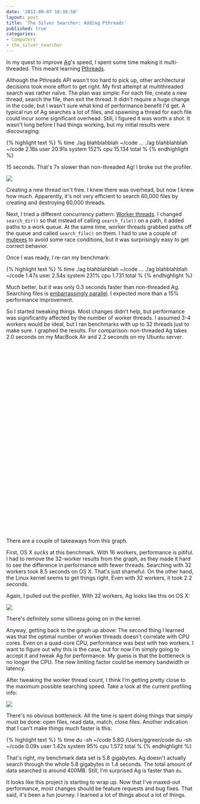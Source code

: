```yaml
---
date: '2012-09-07 18:38:50'
layout: post
title: 'The Silver Searcher: Adding Pthreads'
published: true
categories:
- Computers
- the_silver_searcher
---
```


In my quest to improve [Ag](https://github.com/ggreer/the_silver_searcher/)'s speed, I spent some time making it multi-threaded. This meant learning [Pthreads](http://en.wikipedia.org/wiki/POSIX_Threads).

Although the Pthreads API wasn't too hard to pick up, other architectural decisions took more effort to get right. My first attempt at multithreaded search was rather naïve. The plan was simple: For each file, create a new thread, search the file, then exit the thread. It didn't require a huge change in the code, but I wasn't sure what kind of performance benefit I'd get. A typical run of Ag searches a lot of files, and spawning a thread for each file could incur some significant overhead. Still, I figured it was worth a shot. It wasn't long before I had things working, but my initial results were discouraging:

{% highlight text %}
% time ./ag blahblahblah ~/code
...
./ag blahblahblah ~/code  2.18s user 20.91s system 152% cpu 15.134 total
%
{% endhighlight %}

15 seconds. That's 7x slower than non-threaded Ag! I broke out the profiler.

[![](/images/ag_profile_thread_per_file.png)](/images/ag_profile_thread_per_file.png)

Creating a new thread isn't free. I knew there was overhead, but now I knew how much. Apparently, it's not very efficient to search 60,000 files by creating and destroying 60,000 threads. 

Next, I tried a different concurrency pattern: [Worker threads](http://en.wikipedia.org/wiki/Thread_pool_pattern). I changed `search_dir()` so that instead of calling `search_file()` on a path, it added paths to a work queue. At the same time, worker threads grabbed paths off the queue and called `search_file()` on them. I had to use a couple of [mutexes](http://en.wikipedia.org/wiki/Lock_%28computer_science%29) to avoid some race conditions, but it was surprisingly easy to get correct behavior.

Once I was ready, I re-ran my benchmark:

{% highlight text %}
% time ./ag blahblahblah ~/code
...
./ag blahblahblah ~/code  1.47s user 2.54s system 231% cpu 1.731 total
%
{% endhighlight %}

Much better, but it was only 0.3 seconds faster than non-threaded Ag. Searching files is [embarrassingly parallel](http://en.wikipedia.org/wiki/Embarrassingly_parallel). I expected more than a 15% performance improvement.

So I started tweaking things. Most changes didn't help, but performance was significantly affected by the number of worker threads. I assumed 3-4 workers would be ideal, but I ran benchmarks with up to 32 threads just to make sure. I graphed the results. For comparison: non-threaded Ag takes 2.0 seconds on my MacBook Air and 2.2 seconds on my Ubuntu server.

<div id="chart_div" style="width: 100%; height: 500px;"> </div>

There are a couple of takeaways from this graph.

First, OS X *sucks* at this benchmark. With 16 workers, performance is pitiful. I had to remove the 32-worker results from the graph, as they made it hard to see the difference in performance with fewer threads. Searching with 32 workers took 8.5 seconds on OS X. That's just shameful. On the other hand, the Linux kernel seems to get things right. Even with 32 workers, it took 2.2 seconds.

Again, I pulled out the profiler. With 32 workers, Ag looks like this on OS X:

[![](/images/ag_profile_os_x_32_threads.png)](/images/ag_profile_os_x_32_threads.png)

There's definitely some silliness going on in the kernel.

Anyway, getting back to the graph up above: The second thing I learned was that the optimal number of worker threads doesn't correlate with CPU cores. Even on a quad-core CPU, performance was best with two workers. I want to figure out why this is the case, but for now I'm simply going to accept it and tweak Ag for performance. My guess is that the bottleneck is no longer the CPU. The new limiting factor could be memory bandwidth or latency.

After tweaking the worker thread count, I think I'm getting pretty close to the maximum possible searching speed. Take a look at the current profiling info:

[![](/images/ag_profile_thread_workers.png)](/images/ag_profile_thread_workers.png)

There's no obvious bottleneck. All the time is spent doing things that simply must be done: open files, read data, match, close files. Another indication that I can't make things much faster is this:

{% highlight text %}
% time du -sh ~/code
5.8G	/Users/ggreer/code
du -sh ~/code  0.09s user 1.42s system 95% cpu 1.572 total
%
{% endhighlight %}

That's right, my benchmark data set is 5.8 gigabytes. Ag doesn't actually search through the whole 5.8 gigabytes in 1.4 seconds. The total amount of data searched is around 400MB. Still, I'm surprised Ag is faster than `du`.

It looks like this project is starting to wrap up. Now that I've maxed-out performance, most changes should be feature requests and bug fixes. That said, it's been a fun journey. I learned a lot of things about a lot of things. 

<script type="text/javascript" src="https://www.google.com/jsapi"> </script>
<script type="text/javascript">
// Load the Visualization API and the piechart package.
google.load('visualization', '1.0', {'packages':['corechart']});

// Set a callback to run when the Google Visualization API is loaded.
google.setOnLoadCallback(drawChart);

// Callback that creates and populates a data table,
// instantiates the pie chart, passes in the data and
// draws it.
function drawChart() {
  // Create the data table.
  var data = new google.visualization.DataTable();
  data.addColumn("string", "Worker threads");
  data.addColumn("number", "OS X 10.8, Core i7 3667U@2.0Ghz");
  data.addColumn("number", "Ubuntu 12.04, Core 2 Duo E3200@3.2Ghz");
  data.addRows([
    ["1",  1.536, 1.419],
    ["2",  1.392, 1.358],
    ["3",  1.471, 1.848],
    ["4",  1.767, 1.894],
    ["8",  2.677, 2.025],
    ["16", 4.713, 2.066]
  ]);
  // Set chart options
  var options = {
                  'title':'Ag worker thread benchmark',
                  'fontSize': 20,
                  'backgroundColor': {
                    'fill': '#eef'
                  },
                  'chartArea': {
                    'left': '10%',
                    'width': '85%'
                  },
                  'legend': {
                    'position': 'top',
                    'textStyle': {
                      'fontSize': 14
                    }
                  },
                  'hAxis': {
                    'title': 'Worker threads'
                  },
                  'vAxis': {
                    'gridlines': {
                      'count': 6
                    },
                    'minValue': 0,
                    'title': 'Seconds'
                  },
                  'width': "100%",
                  'height': 500
                };

  // Instantiate and draw our chart, passing in some options.
  var chart = new google.visualization.ChartWrapper({
    'chartType': 'ColumnChart',
    'containerId': 'chart_div',
    'options': options,
    'dataTable': data
  });
  chart.draw();
}
</script>
